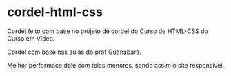 # cordel-html-css
 Cordel feito com base no projeto de cordel do Curso de HTML-CSS do Curso em Vídeo.

 Cordel com base nas aulas do prof Guanabara.

 Melhor performace dele com telas menores, sendo assim o site responsível.

